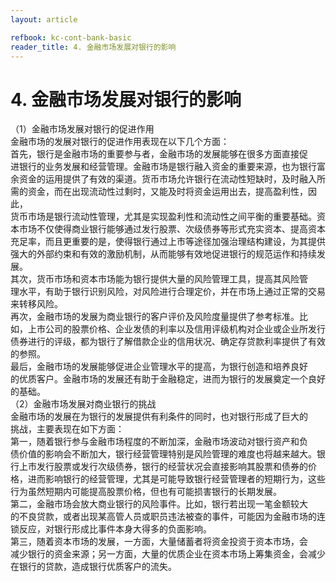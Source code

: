 ```yaml
---
layout: article

refbook: kc-cont-bank-basic
reader_title: 4. 金融市场发展对银行的影响
---
```


# 4. 金融市场发展对银行的影响

（1）金融市场发展对银行的促进作用<br />
    金融市场的发展对银行的促进作用表现在以下几个方面：<br />
    首先，银行是金融市场的重要参与者，金融市场的发展能够在很多方面直接促<br />
    进银行的业务发展和经营管理。金融市场是银行融入资金的重要来源，也为银行富<br />
    余资金的运用提供了有效的渠道。货币市场允许银行在流动性短缺时，及时融入所<br />
    需的资金，而在出现流动性过剩时，又能及时将资金运用出去，提高盈利性，因此，<br />
    货币市场是银行流动性管理，尤其是实现盈利性和流动性之间平衡的重要基础。资<br />
    本市场不仅使得商业银行能够通过发行股票、次级债券等形式充实资本、提高资本<br />
    充足率，而且更重要的是，使得银行通过上市等途径加强治理结构建设，为其提供<br />
    强大的外部约束和有效的激励机制，从而能够有效地促进银行的规范运作和持续发<br />
    展。<br />
    其次，货币市场和资本市场能为银行提供大量的风险管理工具，提高其风险管<br />
    理水平，有助于银行识别风险，对风险进行合理定价，并在市场上通过正常的交易<br />
    来转移风险。<br />
    再次，金融市场的发展为商业银行的客户评价及风险度量提供了参考标准。比<br />
    如，上市公司的股票价格、企业发债的利率以及信用评级机构对企业或企业所发行<br />
    债券进行的评级，都为银行了解借款企业的信用状况、确定存贷款利率提供了有效<br />
    的参照。<br />
    最后，金融市场的发展能够促进企业管理水平的提高，为银行创造和培养良好<br />
    的优质客户。金融市场的发展还有助于金融稳定，进而为银行的发展奠定一个良好<br />
    的基础。<br />
    （2）金融市场发展对商业银行的挑战<br />
    金融市场的发展在为银行的发展提供有利条件的同时，也对银行形成了巨大的<br />
    挑战，主要表现在如下方面：<br />
    第一，随着银行参与金融市场程度的不断加深，金融市场波动对银行资产和负<br />
    债价值的影响会不断加大，银行经营管理特别是风险管理的难度也将越来越大。银<br />
    行上市发行股票或发行次级债券，银行的经营状况会直接影响其股票和债券的价<br />
    格，进而影响银行的经营管理，尤其是可能导致银行经营管理者的短期行为，这些<br />
    行为虽然短期内可能提高股票价格，但也有可能损害银行的长期发展。<br />
    第二，金融市场会放大商业银行的风险事件。比如，银行若出现一笔金额较大<br />
    的不良贷款，或者出现某高管人员或职员违法被查的事件，可能因为金融市场的连<br />
    锁反应，对银行形成比事件本身大得多的负面影响。<br />
    第三，随着资本市场的发展，一方面，大量储蓄者将资金投资于资本市场，会<br />
    减少银行的资金来源；另一方面，大量的优质企业在资本市场上筹集资金，会减少<br />
  在银行的贷款，造成银行优质客户的流失。